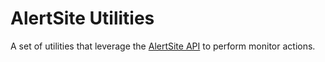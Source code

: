 # AlertSite Utilities

A set of utilities that leverage the [AlertSite API](https://support.smartbear.com/alertsite/docs/api/v3/index.html) to perform monitor actions. 
